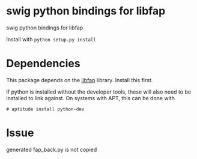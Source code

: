 swig python bindings for libfap
=======
swig python bindings for libfap

Install with `python setup.py install`


Dependencies
============

This package depends on the [libfap](http://pakettiradio.net/libfap/) library. Install this first. 

If python is installed without the developer tools, these will also need to be installed to link against. On systems with APT, this can be done with

	# aptitude install python-dev

# Issue
generated fap_back.py is not copied
